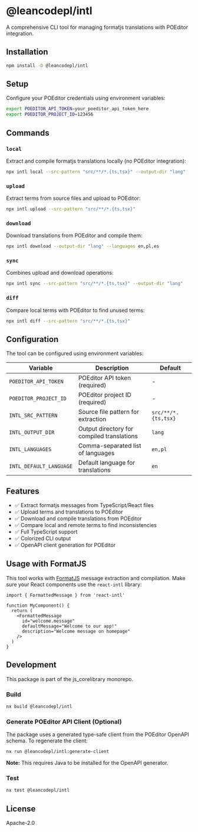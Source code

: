 # @leancodepl/intl

A comprehensive CLI tool for managing formatjs translations with POEditor integration.

## Installation

```bash
npm install -D @leancodepl/intl
```

## Setup

Configure your POEditor credentials using environment variables:

```bash
export POEDITOR_API_TOKEN=your_poeditor_api_token_here
export POEDITOR_PROJECT_ID=123456
```

## Commands

### `local`
Extract and compile formatjs translations locally (no POEditor integration):

```bash
npx intl local --src-pattern "src/**/*.{ts,tsx}" --output-dir "lang"
```

### `upload`
Extract terms from source files and upload to POEditor:

```bash
npx intl upload --src-pattern "src/**/*.{ts,tsx}"
```

### `download`
Download translations from POEditor and compile them:

```bash
npx intl download --output-dir "lang" --languages en,pl,es
```

### `sync`
Combines upload and download operations:

```bash
npx intl sync --src-pattern "src/**/*.{ts,tsx}" --output-dir "lang"
```

### `diff`
Compare local terms with POEditor to find unused terms:

```bash
npx intl diff --src-pattern "src/**/*.{ts,tsx}"
```



## Configuration

The tool can be configured using environment variables:

| Variable | Description | Default |
|----------|-------------|---------|
| `POEDITOR_API_TOKEN` | POEditor API token (required) | - |
| `POEDITOR_PROJECT_ID` | POEditor project ID (required) | - |
| `INTL_SRC_PATTERN` | Source file pattern for extraction | `src/**/*.{ts,tsx}` |
| `INTL_OUTPUT_DIR` | Output directory for compiled translations | `lang` |
| `INTL_LANGUAGES` | Comma-separated list of languages | `en,pl` |
| `INTL_DEFAULT_LANGUAGE` | Default language for translations | `en` |

## Features

- ✅ Extract formatjs messages from TypeScript/React files
- ✅ Upload terms and translations to POEditor
- ✅ Download and compile translations from POEditor
- ✅ Compare local and remote terms to find inconsistencies
- ✅ Full TypeScript support
- ✅ Colorized CLI output
- ✅ OpenAPI client generation for POEditor

## Usage with FormatJS

This tool works with [FormatJS](https://formatjs.io/) message extraction and compilation. Make sure your React components use the `react-intl` library:

```tsx
import { FormattedMessage } from 'react-intl'

function MyComponent() {
  return (
    <FormattedMessage
      id="welcome.message"
      defaultMessage="Welcome to our app!"
      description="Welcome message on homepage"
    />
  )
}
```

## Development

This package is part of the js_corelibrary monorepo.

### Build

```bash
nx build @leancodepl/intl
```

### Generate POEditor API Client (Optional)

The package uses a generated type-safe client from the POEditor OpenAPI schema. To regenerate the client:

```bash
nx run @leancodepl/intl:generate-client
```

**Note:** This requires Java to be installed for the OpenAPI generator.

### Test

```bash
nx test @leancodepl/intl
```

## License

Apache-2.0 